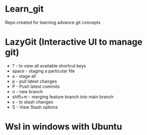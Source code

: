 # Learn_git
Repo created for learning advance git concepts


# LazyGit (Interactive UI to manage git)
-   ?     -  to view all available shortcut keys
-   space -  staging a particular file
-   a     -  stage all
-   p     -  pull latest changes
-   P     -  Push latest commits
-   n     -  new branch
- shift+m -  merging feature branch into main branch
-   s     -  to stash changes
-   S     -  View Stash options

# Wsl in windows with Ubuntu    

 